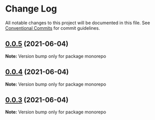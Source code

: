 # Change Log

All notable changes to this project will be documented in this file.
See [Conventional Commits](https://conventionalcommits.org) for commit guidelines.

## [0.0.5](https://github.com/zhangwang945/test111/compare/v0.0.4...v0.0.5) (2021-06-04)

**Note:** Version bump only for package monorepo





## [0.0.4](https://github.com/zhangwang945/test111/compare/v0.0.3...v0.0.4) (2021-06-04)

**Note:** Version bump only for package monorepo





## [0.0.3](https://github.com/zhangwang945/test111/compare/v0.0.2...v0.0.3) (2021-06-04)

**Note:** Version bump only for package monorepo
